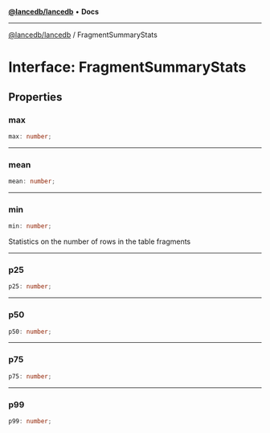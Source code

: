 [**@lancedb/lancedb**](../README.md) • **Docs**

***

[@lancedb/lancedb](../globals.md) / FragmentSummaryStats

# Interface: FragmentSummaryStats

## Properties

### max

```ts
max: number;
```

***

### mean

```ts
mean: number;
```

***

### min

```ts
min: number;
```

Statistics on the number of rows in the table fragments

***

### p25

```ts
p25: number;
```

***

### p50

```ts
p50: number;
```

***

### p75

```ts
p75: number;
```

***

### p99

```ts
p99: number;
```
